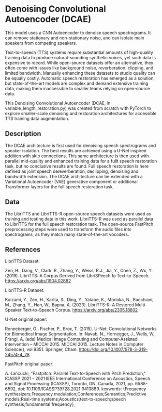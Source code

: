# Denoising Convolutional Autoencoder (DCAE)

This model uses a CNN Autoencoder to denoise speech spectrograms.
It can remove stationary and non-stationary noise, and can isolate main speakers from competing speakers. 

Text-to-speech (TTS) systems require substantial amounts of high-quality training data to produce natural-sounding synthetic voices, yet such data is expensive to record.
While open-source datasets offer an alternative, they often come with issues like background noise, reverberation, clipping, and limited bandwidth. Manually enhancing these datasets to studio quality can be equally costly.
Automatic speech restoration has emerged as a solution, but state-of-the-art models are complex and demand extensive training data, making them inaccessible to smaller teams relying on open-source data.

This Denoising Convolutional Autoencoder (DCAE, in variable_length_restoration.py) was created from scratch with PyTorch to explore smaller-scale denoising and restoration architectures for accessible TTS training data augmentation.

## Description
The DCAE architecture is first used for denoising speech spectrograms and speaker isolation. The best results are achieved using a U-Net inspired addition with skip connections.
This same architecture is then used with parallel mid-quality and enhanced training data for a fullt speech restoration task, but no conclusive results are found.
Full speech restoration is here defined as joint speech dereverberation, declipping, denoising and bandwidth extension.
The DCAE architecture can be extended with a Variational Autoencoder (VAE) generative component or additional Transformer layers for the full speech restoration task. 

## Data
The LibriTTS and LibriTTS-R open-source speech datasets were used as training and testing data in this work. LibriTTS-R was used as parallel data to LibriTTS for the full speech restoration task. The open-source FastPitch preprocessing steps were used to transform the audio files into spectrograms, as they match many state-of-the-art vocoders.

## References

LibriTTS Dataset:

Zen, H., Dang, V., Clark, R., Zhang, Y., Weiss, R.J., Jia, Y., Chen, Z., Wu, Y. (2019). LibriTTS: A Corpus Derived from LibriSPeech fo Text-to-Speech. https://arxiv.org/abs/1904.02882


LibriTTS-R Dataset:

Koizumi, Y., Zen, H., Karita, S., Ding, Y., Yatabe, K., Morioka, N., Bacchiani, M., Zhang, Y., Han, W., Bapna, A. (2023). LibriTTS-R: A Restored Multi-Speaker Text-to-Speech Corpus. https://arxiv.org/abs/2305.18802


U-Net original paper:

Ronneberger, O., Fischer, P., Brox, T. (2015). U-Net: Convolutional Networks for Biomedical Image Segmentation. In: Navab, N., Hornegger, J., Wells, W., Frangi, A. (eds) Medical Image Computing and Computer-Assisted Intervention – MICCAI 2015. MICCAI 2015. Lecture Notes in Computer Science(), vol 9351. Springer, Cham. https://doi.org/10.1007/978-3-319-24574-4_28

FastPitch original paper: 

A. Łańcucki, "Fastpitch: Parallel Text-to-Speech with Pitch Prediction," ICASSP 2021 - 2021 IEEE International Conference on Acoustics, Speech and Signal Processing (ICASSP), Toronto, ON, Canada, 2021, pp. 6588-6592, doi: 10.1109/ICASSP39728.2021.9413889. keywords: {Frequency synthesizers;Frequency modulation;Conferences;Semantics;Predictive models;Real-time systems;Acoustics;text-to-speech;speech synthesis;fundamental frequency},





